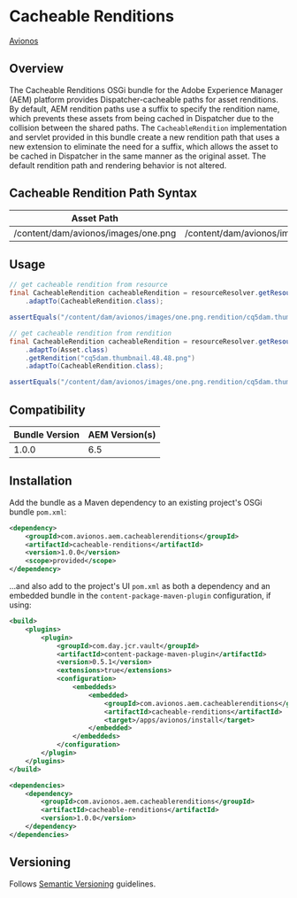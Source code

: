 # Cacheable Renditions

[Avionos](https://www.avionos.com)

## Overview

The Cacheable Renditions OSGi bundle for the Adobe Experience Manager (AEM) platform provides Dispatcher-cacheable paths for asset renditions.  By default, AEM rendition paths use a suffix to specify the rendition name, which prevents these assets from being cached in Dispatcher due to the collision between the shared paths.  The `CacheableRendition` implementation and servlet provided in this bundle create a new rendition path that uses a new extension to eliminate the need for a suffix, which allows the asset to be cached in Dispatcher in the same manner as the original asset.  The default rendition path and rendering behavior is not altered.

## Cacheable Rendition Path Syntax

Asset Path | Default Rendition Path | Cacheable Rendition Path
------------ | ------------- | -------------
/content/dam/avionos/images/one.png | /content/dam/avionos/images/one.png/jcr:content/renditions/cq5dam.thumbnail.48.48.png | /content/dam/avionos/images/one.png.rendition/cq5dam.thumbnail.48.48.png

## Usage

```java
// get cacheable rendition from resource
final CacheableRendition cacheableRendition = resourceResolver.getResource("/content/dam/avionos/images/one.png/jcr:content/renditions/cq5dam.thumbnail.48.48.png")
    .adaptTo(CacheableRendition.class);

assertEquals("/content/dam/avionos/images/one.png.rendition/cq5dam.thumbnail.48.48.png", cacheableRendition.getPath());
```

```java
// get cacheable rendition from rendition
final CacheableRendition cacheableRendition = resourceResolver.getResource("/content/dam/avionos/images/one.png")
    .adaptTo(Asset.class)
    .getRendition("cq5dam.thumbnail.48.48.png")
    .adaptTo(CacheableRendition.class);

assertEquals("/content/dam/avionos/images/one.png.rendition/cq5dam.thumbnail.48.48.png", cacheableRendition.getPath());
```

## Compatibility

Bundle Version | AEM Version(s)
------------ | -------------
1.0.0 | 6.5

## Installation

Add the bundle as a Maven dependency to an existing project's OSGi bundle `pom.xml`:

```xml
<dependency>
    <groupId>com.avionos.aem.cacheablerenditions</groupId>
    <artifactId>cacheable-renditions</artifactId>
    <version>1.0.0</version>
    <scope>provided</scope>
</dependency>
```

...and also add to the project's UI `pom.xml` as both a dependency and an embedded bundle in the `content-package-maven-plugin` configuration, if using: 

```xml
<build>
    <plugins>
        <plugin>
            <groupId>com.day.jcr.vault</groupId>
            <artifactId>content-package-maven-plugin</artifactId>
            <version>0.5.1</version>
            <extensions>true</extensions>
            <configuration>
                <embeddeds>
                    <embedded>
                        <groupId>com.avionos.aem.cacheablerenditions</groupId>
                        <artifactId>cacheable-renditions</artifactId>
                        <target>/apps/avionos/install</target>
                    </embedded>
                </embeddeds>
            </configuration>
        </plugin>
    </plugins>
</build>

<dependencies>
    <dependency>
        <groupId>com.avionos.aem.cacheablerenditions</groupId>
        <artifactId>cacheable-renditions</artifactId>
        <version>1.0.0</version>
    </dependency>
</dependencies>
```

## Versioning

Follows [Semantic Versioning](http://semver.org/) guidelines.